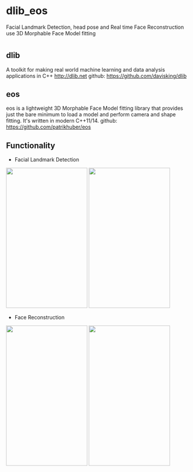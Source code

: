 # dlib_eos
Facial Landmark Detection, head pose and Real time Face Reconstruction use 3D Morphable Face Model fitting
#
## dlib
A toolkit for making real world machine learning and data analysis applications in C++ http://dlib.net
github: https://github.com/davisking/dlib

## eos
eos is a lightweight 3D Morphable Face Model fitting library that provides just the bare minimum to load a model and perform camera and shape fitting. It's written in modern C++11/14.
github: https://github.com/patrikhuber/eos

## Functionality

- Facial Landmark Detection

<img src="https://github.com/KeeganRen/dlib_eos/tree/master/imgs/FaceLandmark.png" height="382" width="222" >
<img src="https://github.com/KeeganRen/dlib_eos/tree/master/imgs/Face.png" height="382" width="222" >

- Face Reconstruction

<img src="https://github.com/KeeganRen/dlib_eos/tree/master/imgs/KeeganRen1.png" height="382" width="222" >
<img src="https://github.com/KeeganRen/dlib_eos/tree/master/imgs/KeeganRen2.png" height="382" width="222" >
